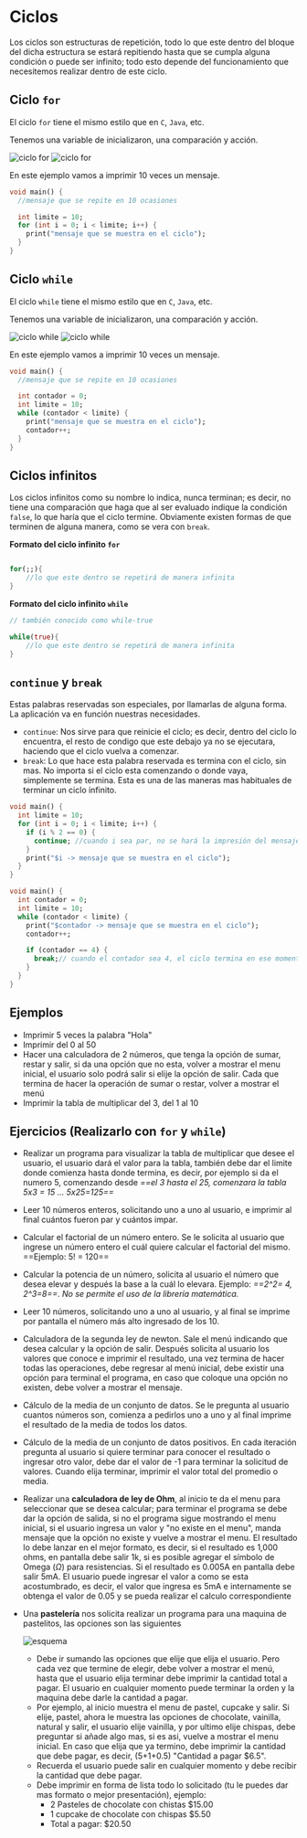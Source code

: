 # Ciclos

Los ciclos son estructuras de repetición, todo lo que este dentro del bloque del dicha estructura se estará repitiendo hasta que se cumpla alguna condición o puede ser infinito; todo esto depende del funcionamiento que necesitemos realizar dentro de este ciclo.

## Ciclo `for`

El ciclo `for` tiene el mismo estilo que en `C`, `Java`, etc.

Tenemos una variable de inicializaron, una comparación y acción.

![ciclo for](../assets/for_basico.png#only-light)
![ciclo for](../assets/for_basico_dark.png#only-dark)

En este ejemplo vamos a imprimir 10 veces un mensaje.

```dart
void main() {
  //mensaje que se repite en 10 ocasiones

  int limite = 10;
  for (int i = 0; i < limite; i++) {
    print("mensaje que se muestra en el ciclo");
  }
}
```

## Ciclo `while`

El ciclo `while` tiene el mismo estilo que en `C`, `Java`, etc.

Tenemos una variable de inicializaron, una comparación y acción.

![ciclo while](../assets/while.png#only-light)
![ciclo while](../assets/while_dark.png#only-dark)

En este ejemplo vamos a imprimir 10 veces un mensaje.

```dart
void main() {
  //mensaje que se repite en 10 ocasiones

  int contador = 0;
  int limite = 10;
  while (contador < limite) {
    print("mensaje que se muestra en el ciclo");
    contador++;
  }
}
```

## Ciclos infinitos

Los ciclos infinitos como su nombre lo indica, nunca terminan; es decir, no tiene una comparación que haga que al ser evaluado indique la condición `false`, lo que haría que el ciclo termine. Obviamente existen formas de que terminen de alguna manera, como se vera con `break`.

**Formato del ciclo infinito `for`**

```dart

for(;;){
    //lo que este dentro se repetirá de manera infinita
}
```

**Formato del ciclo infinito `while`**

```dart
// también conocido como while-true

while(true){
    //lo que este dentro se repetirá de manera infinita
}
```

## `continue` y `break`

Estas palabras reservadas son especiales, por llamarlas de alguna forma. La aplicación va en función nuestras necesidades.

- `continue`: Nos sirve para que reinicie el ciclo; es decir, dentro del ciclo lo encuentra, el resto de condigo que este debajo ya no se ejecutara, haciendo que el ciclo vuelva a comenzar.
- `break`: Lo que hace esta palabra reservada es termina con el ciclo, sin mas. No importa si el ciclo esta comenzando o donde vaya, simplemente se termina. Esta es una de las maneras mas habituales de terminar un ciclo infinito.

```dart
void main() {
  int limite = 10;
  for (int i = 0; i < limite; i++) {
    if (i % 2 == 0) {
      continue; //cuando i sea par, no se hará la impresión del mensaje
    }
    print("$i -> mensaje que se muestra en el ciclo");
  }
}

```

```dart
void main() {
  int contador = 0;
  int limite = 10;
  while (contador < limite) {
    print("$contador -> mensaje que se muestra en el ciclo");
    contador++;

    if (contador == 4) {
      break;// cuando el contador sea 4, el ciclo termina en ese momento
    }
  }
}

```

## Ejemplos

- Imprimir 5 veces la palabra "Hola"
- Imprimir del 0 al 50
- Hacer una calculadora de 2 números, que tenga la opción de sumar, restar y salir, si da una opción que no esta, volver a mostrar el menu inicial, el usuario solo podrá salir si elije la opción de salir. Cada que termina de hacer la operación de sumar o restar, volver a mostrar el menú
- Imprimir la tabla de multiplicar del 3, del 1 al 10

## Ejercicios (Realizarlo con `for` y `while`)

- Realizar un programa para visualizar la tabla de multiplicar que desee el usuario, el usuario dará el valor para la tabla, también debe dar el limite donde comienza hasta donde termina, es decir, por ejemplo si da el numero 5, comenzando desde *==el 3 hasta el 25, comenzara la tabla 5x3 = 15 ... 5x25=125==*
- Leer 10 números enteros, solicitando uno a uno al usuario, e imprimir al final cuántos fueron par y cuántos impar.
- Calcular el factorial de un número entero. Se le solicita al usuario que ingrese un número entero el cuál quiere calcular el factorial del mismo. ==Ejemplo: 5! = 120==
- Calcular la potencia de un número, solicita al usuario el número que desea elevar y después la base a la cuál lo elevara. Ejemplo: *==2^2= 4, 2^3=8==*. *No se permite el uso de la librería matemática.*
- Leer 10 números, solicitando uno a uno al usuario, y al final se imprime por pantalla el número más alto ingresado de los 10.
- Calculadora de la segunda ley de newton. Sale el menú indicando que desea calcular y la opción de salir. Después solicita al usuario los valores que conoce e imprimir el resultado, una vez termina de hacer todas las operaciones, debe regresar al menú inicial, debe existir una opción para terminal el programa, en caso que coloque una opción no existen, debe volver a mostrar el mensaje.
- Cálculo de la media de un conjunto de datos. Se le pregunta al usuario cuantos números son, comienza a pedirlos uno a uno y al final imprime el resultado de la media de todos los datos.
- Cálculo de la media de un conjunto de datos positivos. En cada iteración pregunta al usuario si quiere terminar para conocer el resultado o ingresar otro valor, debe dar el valor de -1 para terminar la solicitud de valores. Cuando elija terminar, imprimir el valor total del promedio o media.
- Realizar una **calculadora de ley de Ohm**, al inicio te da el menu para seleccionar que se desea calcular; para terminar el programa se debe dar la opción de salida, si no el programa sigue mostrando el menu inicial, si el usuario ingresa un valor y "no existe en el menu", manda mensaje que la opción no existe y vuelve a mostrar el menu. El resultado lo debe lanzar en el mejor formato, es decir, si el resultado es 1,000 ohms, en pantalla debe salir 1k, si es posible agregar el símbolo de Omega ($\Omega$) para resistencias. Si el resultado es 0.005A en pantalla debe salir 5mA. El usuario puede ingresar el valor a como se esta acostumbrado, es decir, el valor que ingresa es 5mA e internamente se obtenga el valor de 0.05 y se pueda realizar el calculo correspondiente
- Una **pastelería** nos solicita realizar un programa para una maquina de pastelitos, las opciones son las siguientes

    ![esquema](https://raw.githubusercontent.com/jalmx/algoritmos/master/docs/img/diagra1.svg)

    - Debe ir sumando las opciones que elije que elija el usuario. Pero cada vez que termine de elegir, debe volver a mostrar el menú, hasta que el usuario elija terminar debe imprimir la cantidad total a pagar. El usuario en cualquier momento puede terminar la orden y la maquina debe darle la cantidad a pagar.
    - Por ejemplo, al inicio muestra el menu de pastel, cupcake y salir. Si elije, pastel, ahora le muestra las opciones de chocolate, vainilla, natural y salir, el usuario elije vainilla, y por ultimo elije chispas, debe preguntar si añade algo mas, si es asi, vuelve a mostrar el menu inicial. En caso que elija que ya termino, debe imprimir la cantidad que debe pagar, es decir, (5+1+0.5) "Cantidad a pagar \$6.5".
    - Recuerda el usuario puede salir en cualquier momento y debe recibir la cantidad que debe pagar.
    - Debe imprimir en forma de lista todo lo solicitado (tu le puedes dar mas formato o mejor presentación), ejemplo:
        - 2 Pasteles de chocolate con chistas \$15.00
        - 1 cupcake de chocolate con chispas \$5.50
        - Total a pagar: \$20.50
